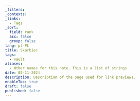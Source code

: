 ```yaml
---
_filters: 
_contexts: 
_links:
  - Tags
_sort:
  field: rank
  asc: false
  group: false
lang: pl-PL
title: Skarbiec
tags:
  - vault
aliases:
  - Other names for this note. This is a list of strings.
date: 02-11-2024
description: Description of the page used for link previews.
enableToc: true
draft: false
published: false
---
```

 

